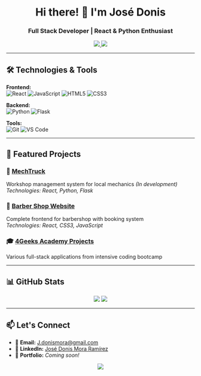 <h1 align="center">Hi there! 👋 I'm José Donis</h1>
<h3 align="center">Full Stack Developer | React & Python Enthusiast</h3>

<p align="center">
  <a href="https://www.linkedin.com/in/jose-donis-mora-ramirez-870284321/">
    <img src="https://img.shields.io/badge/LinkedIn-0077B5?style=for-the-badge&logo=linkedin&logoColor=white" />
  </a>
  <a href="mailto:tu-email@gmail.com">
    <img src="https://img.shields.io/badge/Gmail-D14836?style=for-the-badge&logo=gmail&logoColor=white" />
  </a>
</p>

---

## 🛠️ Technologies & Tools

**Frontend:**  
![React](https://img.shields.io/badge/React-20232A?style=for-the-badge&logo=react&logoColor=61DAFB)
![JavaScript](https://img.shields.io/badge/JavaScript-F7DF1E?style=for-the-badge&logo=javascript&logoColor=black)
![HTML5](https://img.shields.io/badge/HTML5-E34F26?style=for-the-badge&logo=html5&logoColor=white)
![CSS3](https://img.shields.io/badge/CSS3-1572B6?style=for-the-badge&logo=css3&logoColor=white)

**Backend:**  
![Python](https://img.shields.io/badge/Python-3776AB?style=for-the-badge&logo=python&logoColor=white)
![Flask](https://img.shields.io/badge/Flask-000000?style=for-the-badge&logo=flask&logoColor=white)

**Tools:**  
![Git](https://img.shields.io/badge/Git-F05032?style=for-the-badge&logo=git&logoColor=white)
![VS Code](https://img.shields.io/badge/VS_Code-0078D4?style=for-the-badge&logo=visual%20studio%20code&logoColor=white)

---

## 📂 Featured Projects

### 🔧 [MechTruck](https://github.com/Jdmora91/MechTruck) 
Workshop management system for local mechanics *(In development)*  
*Technologies: React, Python, Flask*

### 💈 [Barber Shop Website](https://github.com/Jdmora91/Barber-Shop) 
Complete frontend for barbershop with booking system  
*Technologies: React, CSS3, JavaScript*

### 🎓 [4Geeks Academy Projects](https://github.com/Jdmora91?tab=repositories)
Various full-stack applications from intensive coding bootcamp

---

## 📊 GitHub Stats

<p align="center">
  <img src="https://github-readme-stats.vercel.app/api?username=Jdmora91&show_icons=true&theme=radical" />
  <img src="https://github-readme-stats.vercel.app/api/top-langs/?username=Jdmora91&layout=compact&theme=radical" />
</p>

---

## 📫 Let's Connect

- 📧 **Email:** [J.donismora@gmail.com](j.donismora@gmail.com)
- 💼 **LinkedIn:** [José Donis Mora Ramírez](https://www.linkedin.com/in/jose-donis-mora-ramirez-870284321/)
- 🔗 **Portfolio:** *Coming soon!*

<p align="center">
  <img src="https://komarev.com/ghpvc/?username=Jdmora91&color=blue&style=flat" />
</p>
